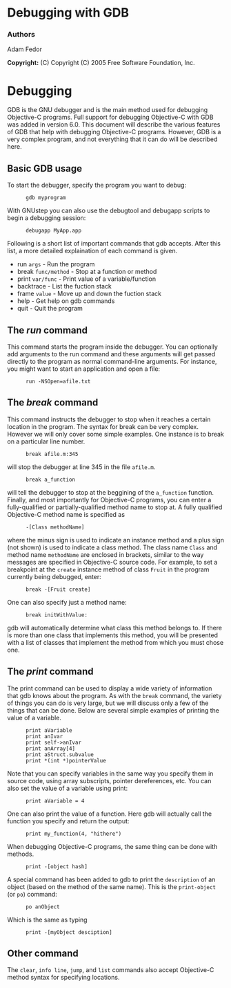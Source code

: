 <!-- [Up](Tools.html)   -->

<span id="title$Debugging">Debugging with GDB</span>
====================================================

### Authors

Adam Fedor  

**Copyright:** (C) Copyright (C) 2005 Free Software Foundation, Inc.

<span id="001000000000">Debugging</span>
========================================

GDB is the GNU debugger and is the main method used for debugging Objective-C programs. Full support for debugging Objective-C with GDB was added in version 6.0. This document will describe the various features of GDB that help with debugging Objective-C programs. However, GDB is a very complex program, and not everything that it can do will be described here.

<span id="001001000000">Basic GDB usage</span>
----------------------------------------------

To start the debugger, specify the program you want to debug:

          gdb myprogram
          

With GNUstep you can also use the debugtool and debugapp scripts to begin a debugging session:

       
          debugapp MyApp.app
          

Following is a short list of important commands that gdb accepts. After this list, a more detailed explaination of each command is given.

-   run `args` - Run the program
-   break `func/method` - Stop at a function or method
-   print `var/func` - Print value of a variable/function
-   backtrace - List the fuction stack
-   frame `value` - Move up and down the fuction stack
-   help - Get help on gdb commands
-   quit - Quit the program

<span id="001002000000">The *run* command</span>
------------------------------------------------

This command starts the program inside the debugger. You can optionally add arguments to the run command and these arguments will get passed directly to the program as normal command-line arguments. For instance, you might want to start an application and open a file:

          run -NSOpen=afile.txt
          

<span id="001003000000">The *break* command</span>
--------------------------------------------------

This command instructs the debugger to stop when it reaches a certain location in the program. The syntax for break can be very complex. However we will only cover some simple examples. One instance is to break on a particular line number.

          break afile.m:345
          

will stop the debugger at line 345 in the file `afile.m`.

          break a_function
          

will tell the debugger to stop at the beggining of the `a_function` function. Finally, and most importantly for Objective-C programs, you can enter a fully-qualified or partially-qualified method name to stop at. A fully qualified Objective-C method name is specified as

          -[Class methodName]
          

where the minus sign is used to indicate an instance method and a plus sign (not shown) is used to indicate a class method. The class name `Class` and method name `methodName` are enclosed in brackets, similar to the way messages are specified in Objective-C source code. For example, to set a breakpoint at the `create` instance method of class `Fruit` in the program currently being debugged, enter:

          break -[Fruit create]
          

One can also specify just a method name:

          break initWithValue:
          

gdb will automatically determine what class this method belongs to. If there is more than one class that implements this method, you will be presented with a list of classes that implement the method from which you must chose one.

<span id="001004000000">The *print* command</span>
--------------------------------------------------

The print command can be used to display a wide variety of information that gdb knows about the program. As with the `break` command, the variety of things you can do is very large, but we will discuss only a few of the things that can be done. Below are several simple examples of printing the value of a variable.

          print aVariable
          print anIvar
          print self->anIvar
          print anArray[4]
          print aStruct.subvalue
          print *(int *)pointerValue
          

Note that you can specify variables in the same way you specify them in source code, using array subscripts, pointer dereferences, etc. You can also set the value of a variable using print:

          print aVariable = 4
          

One can also print the value of a function. Here gdb will actually call the function you specify and return the output:

          print my_function(4, "hithere")
          

When debugging Objective-C programs, the same thing can be done with methods.

          print -[object hash]
          

A special command has been added to gdb to print the `description` of an object (based on the method of the same name). This is the `print-object` (or `po`) command:

          po anObject
          

Which is the same as typing

          print -[myObject desciption]
          

<span id="001005000000">Other command</span>
--------------------------------------------

The `clear`, `info line`, `jump`, and `list` commands also accept Objective-C method syntax for specifying locations.

  
<!-- [Up](Tools.html) -->
